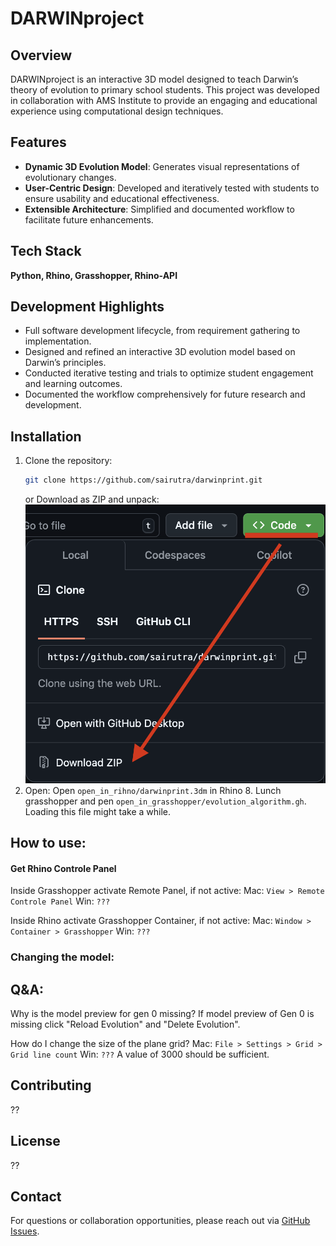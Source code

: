 # DARWINproject

## Overview

DARWINproject is an interactive 3D model designed to teach Darwin’s theory of evolution to primary school students. This project was developed in collaboration with AMS Institute to provide an engaging and educational experience using computational design techniques.

## Features

- **Dynamic 3D Evolution Model**: Generates visual representations of evolutionary changes.
- **User-Centric Design**: Developed and iteratively tested with students to ensure usability and educational effectiveness.
- **Extensible Architecture**: Simplified and documented workflow to facilitate future enhancements.

## Tech Stack

**Python, Rhino, Grasshopper, Rhino-API**

## Development Highlights

- Full software development lifecycle, from requirement gathering to implementation.
- Designed and refined an interactive 3D evolution model based on Darwin’s principles.
- Conducted iterative testing and trials to optimize student engagement and learning outcomes.
- Documented the workflow comprehensively for future research and development.

## Installation

1. Clone the repository:
   ```sh
   git clone https://github.com/sairutra/darwinprint.git
   ```  
   or
   Download as ZIP and unpack:
   ![Download_ZIP](img/download_zip.png)
2. Open:
   Open ``open_in_rihno/darwinprint.3dm`` in Rhino 8.
   Lunch grasshopper and pen ``open_in_grasshopper/evolution_algorithm.gh``. Loading this file might take a while.

## How to use:

#### Get Rhino Controle Panel
Inside Grasshopper activate Remote Panel, if not active:
Mac: ``View > Remote Controle Panel``
Win: ``???``

Inside Rhino activate Grasshopper Container, if not active:
Mac: ``Window > Container > Grasshopper``
Win: ``???``

### Changing the model:

## Q&A:

Why is the model preview for gen 0 missing?
If model preview of Gen 0 is missing click "Reload Evolution" and "Delete Evolution".

How do I change the size of the plane grid?
Mac: ``File > Settings > Grid > Grid line count``
Win: ``???``
A value of 3000 should be sufficient. 




## Contributing

??

## License

??

## Contact

For questions or collaboration opportunities, please reach out via [GitHub Issues](https://github.com/sairutra/darwinprint/issues).

